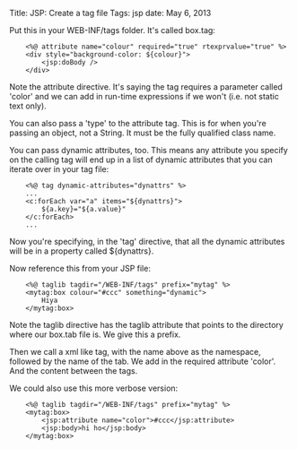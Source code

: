 Title: JSP: Create a tag file
Tags: jsp
date: May 6, 2013

Put this in your WEB-INF/tags folder. It's called box.tag:

		<%@ attribute name="colour" required="true" rtexprvalue="true" %>
		<div style="background-color: ${colour}">
			<jsp:doBody />
		</div>

Note the attribute directive. It's saying the tag requires a parameter called 'color' and we can add in run-time expressions if we won't (i.e. not static text only).

You can also pass a 'type' to the attribute tag. This is for when you're passing an object, not a String. It must be the fully qualified class name.

You can pass dynamic attributes, too. This means any attribute you specify on the calling tag will end up in a list of dynamic attributes that you can iterate over in your tag file:

		<%@ tag dynamic-attributes="dynattrs" %>
		...
		<c:forEach var="a" items="${dynattrs}">
			${a.key}="${a.value}"
		</c:forEach>
		...

Now you're specifying, in the 'tag' directive, that all the dynamic attributes will be in a property called ${dynattrs}.

Now reference this from your JSP file:

		<%@ taglib tagdir="/WEB-INF/tags" prefix="mytag" %> 
		<mytag:box colour="#ccc" something="dynamic">
			Hiya
		</mytag:box>

Note the taglib directive has the taglib attribute that points to the directory where our box.tab file is. We give this a prefix.

Then we call a xml like tag, with the name above as the namespace, followed by the name of the tab. We add in the required attribute 'color'. And the content between the tags.

We could also use this more verbose version:

		<%@ taglib tagdir="/WEB-INF/tags" prefix="mytag" %> 
		<mytag:box>
			<jsp:attribute name="color">#ccc</jsp:attribute>
			<jsp:body>hi ho</jsp:body>
		</mytag:box>
